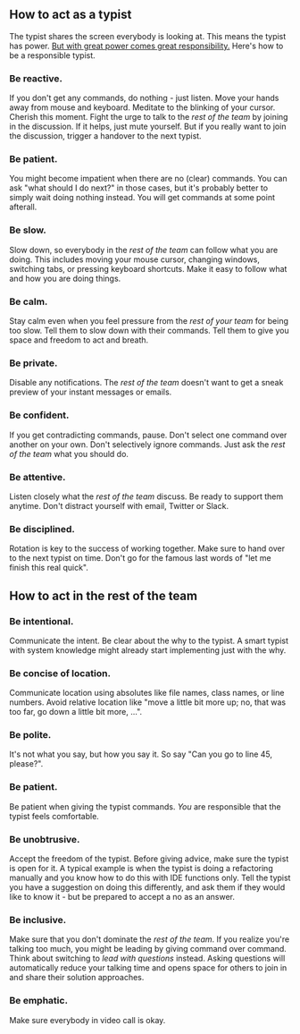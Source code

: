 ## How to act as a typist

The typist shares the screen everybody is looking at.
This means the typist has power. 
[But with great power comes great responsibility.](https://en.wikipedia.org/wiki/With_great_power_comes_great_responsibility)
Here's how to be a responsible typist.

### Be reactive.
If you don't get any commands, do nothing - just listen. 
Move your hands away from mouse and keyboard. 
Meditate to the blinking of your cursor. 
Cherish this moment. 
Fight the urge to talk to the *rest of the team* by joining in the discussion.
If it helps, just mute yourself.
But if you really want to join the discussion, trigger a handover to the next typist.

### Be patient.
You might become impatient when there are no (clear) commands.
You can ask "what should I do next?" in those cases, but it's probably better to simply wait doing nothing instead.
You will get commands at some point afterall.

### Be slow.
Slow down, so everybody in the *rest of the team* can follow what you are doing. 
This includes moving your mouse cursor, changing windows, switching tabs, or pressing keyboard shortcuts.
Make it easy to follow what and how you are doing things.

### Be calm.
Stay calm even when you feel pressure from the *rest of your team* for being too slow.
Tell them to slow down with their commands.
Tell them to give you space and freedom to act and breath.

### Be private.
Disable any notifications.
The *rest of the team* doesn't want to get a sneak preview of your instant messages or emails.

### Be confident.
If you get contradicting commands, pause.
Don't select one command over another on your own.
Don't selectively ignore commands.
Just ask the *rest of the team* what you should do.

### Be attentive.
Listen closely what the *rest of the team* discuss.
Be ready to support them anytime.
Don't distract yourself with email, Twitter or Slack.

### Be disciplined.
Rotation is key to the success of working together.
Make sure to hand over to the next typist on time.
Don't go for the famous last words of "let me finish this real quick".


## How to act in the rest of the team


### Be intentional.
Communicate the intent.
Be clear about the why to the typist.
A smart typist with system knowledge might already start implementing just with the why.

### Be concise of location.
Communicate location using absolutes like file names, class names, or line numbers.
Avoid relative location like "move a little bit more up; no, that was too far, go down a little bit more, ...".

### Be polite.
It's not what you say, but how you say it.
So say "Can you go to line 45, please?".

### Be patient.
Be patient when giving the typist commands.
*You* are responsible that the typist feels comfortable.

### Be unobtrusive.
Accept the freedom of the typist.
Before giving advice, make sure the typist is open for it.
A typical example is when the typist is doing a refactoring manually and you know how to do this with IDE functions only.
Tell the typist you have a suggestion on doing this differently, and ask them if they would like to know it - but be prepared to accept a no as an answer.

### Be inclusive.
Make sure that you don't dominate the *rest of the team*.
If you realize you're talking too much, you might be leading by giving command over command. 
Think about switching to *lead with questions* instead.
Asking questions will automatically reduce your talking time and opens space for others to join in and share their solution approaches.

### Be emphatic.
Make sure everybody in video call is okay.

